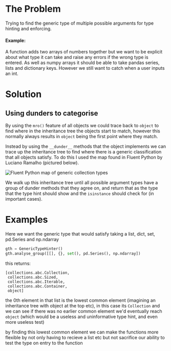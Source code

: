 # The Problem
Trying to find the generic type of multiple possible arguments for type hinting and enforcing.

#### Example:
A function adds two arrays of numbers together but we want to be explicit about what type it can take and raise any errors if the wrong type is entered. As well as numpy arrays it should be able to take pandas series, lists and dictionary keys. However we still want to catch when a user inputs an int.

# Solution
## Using dunders to categorise
By using the `mro()` feature of all objects we could trace back to `object` to find where in the inheritance tree the objects start to match, however this normally always results in `object` being the first point where they match. 

Instead by using the `__dunder__` methods that the object implements we can trace up the inheritance tree to find where there is a generic classification that all objects satisfy. To do this I used the map found in Fluent Python by Luciano Ramalho (pictured below).

![Fluent Python map of generic collection types](https://www.oreilly.com/api/v2/epubs/9781492056348/files/assets/flpy_0102.png)

We walk up this inheritance tree until all possible argument types have a group of dunder methods that they agree on, and return that as the type that the type hint should show and the `isinstance` should check for (in important cases).


# Examples
Here we want the generic type that would satisfy taking a list, dict, set, pd.Series and np.ndarray

```python
gth = GenericTypeHinter()
gth.analyse_group([[], {}, set(), pd.Series(), np.ndarray])
```
this returns:
```
[collections.abc.Collection,
 collections.abc.Sized,
 collections.abc.Iterable,
 collections.abc.Container,
 object]
```
the 0th element in that list is the lowest common element (imagining an inheritance tree with object at the top etc), in this case its `Collection` and we can see if there was no earlier common element we'd eventually reach `object` (which would be a useless and uninformative type hint, and even more useless test)

by finding this lowest common element we can make the functions more flexible by not only having to recieve a list etc but not sacrifice our ability to test the type on entry to the function
